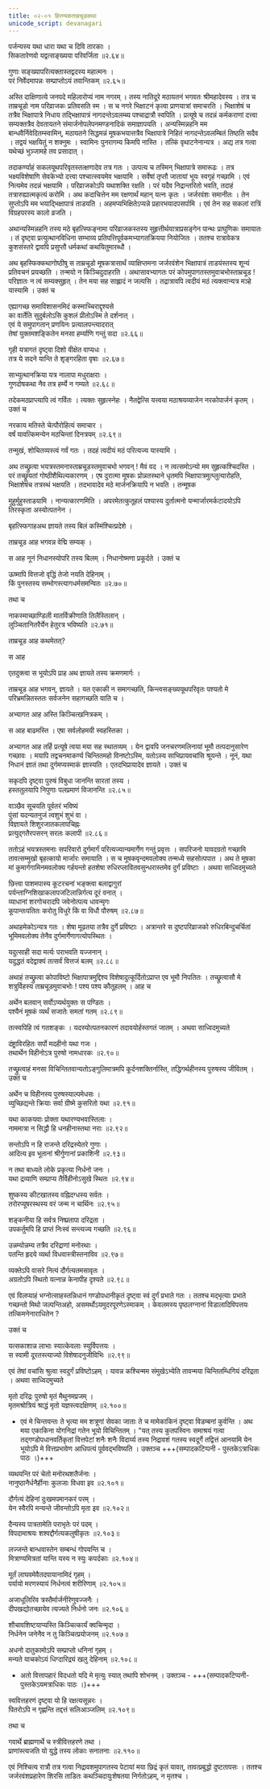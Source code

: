 ```yaml
---
title: ०२-०१ हिरण्यकताम्रचूडकथा
unicode_script: devanagari
---
```

पर्जन्यस्य यथा धारा यथा च दिवि तारकाः ।  
सिकतारेणवो यद्वत्सङ्ख्यया परिवर्जिता ॥२.६४॥

गुणाः सङ्ख्यापरित्यक्तास्तद्वदस्य महात्मनः ।  
परं निर्वेदमापन्नः सम्प्राप्तोऽयं तवान्तिकम् ॥२.६५॥

अस्ति दाक्षिणात्ये जनपदे महिलारोप्यं नाम नगरम् । तस्य नातिदूरे मठायतनं भगवतः श्रीमहादेवस्य । तत्र च ताम्रचूडो नाम परिव्राजकः प्रतिवसति स्म । स च नगरे भिक्षाटनं कृत्वा प्राणयात्रां समाचरति । भिक्षाशेषं च तत्रैव भिक्षापात्रे निधाय तद्भिक्षापात्रं नागदन्तेऽवलम्ब्य पश्चाद्रात्रौ स्वपिति । प्रत्यूषे च तदन्नं कर्मकराणां दत्त्वा सम्यक्तत्रैव देवतायतने संमार्जनोपलेपनमण्डनादिकं समाज्ञापयति । अन्यस्मिन्नहनि मम बान्धवैर्निवेदितम्स्वामिन्, मठायतने सिद्धमन्नं मूषकभयात्तत्रैव भिक्षापात्रे निहितं
नागदन्तेऽवलम्बितं तिष्ठति सदैव । तद्वयं भक्षयितुं न शक्नुमः । स्वामिनः पुनरागम्य किमपि नास्ति । तत्किं वृथाटनेनान्यत्र । अद्य तत्र गत्वा यथेच्छं भुञ्जामहे तव प्रसादात् ।  

तदाकर्ण्याहं सकलयूथपरिवृतस्तत्क्षणादेव तत्र गतः । उत्पत्य च तस्मिन् भिक्षापात्रे समारूढः । तत्र भक्ष्यविशेषाणि सेवकेभ्यो दत्त्वा पश्चात्स्वयमेव भक्षयामि । सर्वेषां तृप्तौ जातायां भूयः स्वगृहं गच्छामि । एवं नित्यमेव तदन्नं भक्षयामि । परिव्राजकोऽपि यथाशक्ति रक्षति । परं यदैव निद्रान्तरितो भवति, तदाहं तत्रारुह्यात्मकृत्यं करोमि । अथ कदाचित्तेन मम रक्षणार्थं महान् यत्नः कृतः । जर्जरवंशः समानीतः । तेन सुप्तोऽपि मम भयाद्भिक्षापात्रं
ताडयति । अहमप्यभिक्षितेऽप्यन्ने प्रहारभयादपसर्पामि । एवं तेन सह सकलां रात्रिं विग्रहपरस्य कालो व्रजति ।  

अथान्यस्मिन्नहनि तस्य मठे बृहत्स्फिङ्नामा परिव्राजकस्तस्य सुहृत्तीर्थयात्राप्रसङ्गेन पान्थः प्राघुणिकः समायातः । तं दृष्ट्वा प्रत्युत्थानविधिना सम्भाव्य प्रतिपत्तिपूर्वकमभ्यागतक्रियया नियोजितः । ततश्च रात्रावेकत्र कुशसंस्तरे द्वावपि प्रसुप्तौ धर्मकथां कथयितुमारब्धौ ।  

अथ बृहस्फिक्कथागोष्ठीषु स ताम्रचूडो मूषकत्रासार्थं व्याक्षिप्तमना जर्जरवंशेन भिक्षापात्रं ताडयंस्तस्य शून्यं प्रतिवचनं प्रयच्छति । तन्मयो न किञ्चिदुदाहरति । अथासावभ्यागतः परं कोपमुपागतस्तमुवाचभोस्ताम्रचूड ! परिज्ञातः न त्वं सम्यक्सुहृत् । तेन मया सह साह्लादं न जल्पसि । तद्रात्रावपि त्वदीयं मठं त्यक्त्वान्यत्र मञ्हे यास्यामि । उक्तं च


एह्यागच्छ समाविशासनमिदं कस्माच्चिराद्दृश्यसे  
का वार्तेति सुदुर्बलोऽसि कुशलं प्रीतोऽस्मि ते दर्शनात् ।  
एवं ये समुपागतान् प्रणयिनः प्रत्यालपन्त्यादरात्  
तेषां युक्तमशङ्कितेन मनसा हर्म्याणि गन्तुं सदा ॥२.६६॥

गृही यत्रागतं दृष्ट्वा दिशो वीक्षेत वाप्यधः ।  
तत्र ये सदने यान्ति ते शृङ्गरहिता वृषाः ॥२.६७॥

साभ्युत्थानक्रिया यत्र नालापा मधुराक्षराः ।  
गुणदोषकथा नैव तत्र हर्म्ये न गम्यते ॥२.६८॥

तदेकमठप्राप्त्यापि त्वं गर्वितः । त्यक्तः सुहृत्स्नेहः । नैतद्वेत्सि यत्त्वया मठाश्रयव्याजेन नरकोपार्जनं कृतम् । उक्तं च

नरकाय मतिस्ते चेत्पौरोहित्यं समाचार ।  
वर्षं यावत्किमन्येन मठचिन्तां दिनत्रयम् ॥२.६९॥

तन्मुखं, शोचितव्यस्त्वं गर्वं गतः । तदहं त्वदीयं मठं परित्यज्य यास्यामि ।  

अथ तच्छ्रुत्वा भयत्रस्तमनास्ताम्रचूडस्तमुवाचभो भगवन् ! मैवं वद । न त्वत्समोऽन्यो मम सुहृत्कश्चिदस्ति । परं तच्छ्रूयतां गोष्ठीशैथिल्यकारणम् । एष दुरात्मा मूषकः प्रोन्नतस्थाने धृतमपि भिक्षापात्रमुत्प्लुत्यारोहति, भिक्षाशेषंच तत्रस्थं भक्षयति । तदभावादेव मठे मार्जनक्रियापि न भवति । तन्मूषक

मुहुर्मुहुस्ताडयामि । नान्यत्कारणमिति । अपरमेतत्कुतूहलं पश्यास्य दुर्तात्मनो यन्मार्जारमर्कटादयोऽपि तिरस्कृता अस्योत्पतनेन ।  

बृहत्स्फिगाहअथ ज्ञायते तस्य बिलं कस्मिंश्चित्प्रदेशे ।  

ताम्रचूड आह भगवन्न वेद्मि सम्यक् ।  

स आह नूनं निधानस्योपरि तस्य बिलम् । निधानोष्मणा प्रकूर्दते । उक्तं च

ऊष्मापि वित्तजो वृद्धिं तेजो नयति देहिनाम् ।  
किं पुनस्तस्य सम्भोगस्त्यागधर्मसमन्वितः ॥२.७०॥

तथा च

नाकस्माच्छाण्डिली मातर्विक्रीणाति तिलैस्तिलान् ।  
लुञ्चितानितरैर्येन हेतुरत्र भविष्यति ॥२.७१॥

ताम्रचूड आह कथमेतत्?

स आह

<div class="js_include" url="../02-02_tilachUrNavikrayakathA/"  newLevelForH1="3" includeTitle="true"> </div>

एतदुक्त्वा स भूयोऽपि प्राह अथ ज्ञायते तस्य क्रमणमार्गः ।  

ताम्रचूड आह भगवन्, ज्ञायते । यत एकाकी न समागच्छति, किन्त्वसङ्ख्ययूथपरिवृतः पश्यतो मे परिभ्रमन्नितस्ततः सर्वजनेन सहागच्छति याति च ।  

अभ्यागत आह अस्ति किञ्चित्खनित्रकम् ।  

स आह बाढमस्ति । एषा सर्वलोहमयी स्वहस्तिका ।  

अभ्यागत आह तर्हि प्रत्यूषे त्वया मया सह स्थातव्यम् । येन द्वावपि जनचरणमलिनायां भूमौ तत्पदानुसारेण गच्छावः । मयापि तद्वचनमाकर्ण्य चिन्तितमहो विनष्टोऽस्मि, यतोऽस्य साभिप्रायवचांसि श्रूयन्ते । नूनं, यथा निधानं ज्ञातं तथा दुर्गमप्यस्माकं ज्ञास्यति । एतदभिप्रायादेव ज्ञायते । उक्तं च

सकृदपि दृष्ट्वा पुरुषं विबुधा जानन्ति सारतां तस्य ।  
हस्ततुलयापि निपुणाः पलप्रमाणं विजानन्ति ॥२.८५॥

वाञ्छैव सूचयति पूर्वतरं भविष्यं  
पुंसां यदन्यतनुजं त्वशुभं शुभं वा ।  
विज्ञायते शिशुरजातकलापचिह्नः  
प्रत्युद्गतैरपसरन् सरलः कलापी ॥२.८६॥

ततोऽहं भयत्रस्तमनाः सपरिवारो दुर्गमार्गं परित्यज्यान्यमार्गेण गन्तुं प्रवृत्तः । सपरिजनो यावदग्रतो गच्छामि तावत्सम्मुखो बृहत्कायो मार्जारः समायाति । स च मूषकवृन्दमवलोक्य तन्मध्ये सहसोत्पपात । अथ ते मूषका मां कुमार्गगामिनमवलोक्य गर्हयन्तो हतशेषा रुधिरप्लावितवसुन्धरास्तमेव दुर्गं प्रविष्टाः । अथवा साध्विदमुच्यते

छित्त्वा पाशमपास्य कूटरचनां भङ्क्त्वा बलाद्वागुरां  
पर्यन्ताग्निशिखाकलापजटिलान्निर्गत्य दूरं वनात् ।  
व्याधानां शरगोचरादपि जवेनोत्पत्य धावन्मृगः  
कूपान्तःपतितः करोतु विधुरे किं वा विधौ पौरुषम् ॥२.८७॥

अथाहमेकोऽन्यत्र गतः । शेषा मूढतया तत्रैव दुर्गे प्रविष्टाः । अत्रान्तरे स दुष्टपरिव्राजको रुधिरबिन्दुचर्चितां भूमिमवलोक्य तेनैव दुर्गमार्गेणागत्योपस्थितः ।  

यदुत्साही सदा मर्त्यः पराभवति यज्जनान् ।  
यदुद्धतं वदेद्वाक्यं तत्सर्वं वित्तजं बलम् ॥२.८८॥

अथाहं तच्छ्रुत्वा कोपाविष्टो भिक्षापात्रमुद्दिश्य विशेषादुत्कूर्दितोऽप्राप्त एव भूमौ निपतितः । तच्छ्रूत्वासौ मे शत्रुर्विहस्य ताम्रचूडमुवाचभोः ! पश्य पश्य कौतूहलम् । आह च

अर्थेन बलवान् सर्वोऽप्यर्थयुक्तः स पण्डितः ।  
पश्यैनं मूषकं व्यर्थं सजातेः समतां गतम् ॥२.८९॥

तत्स्वपिहि त्वं गतशङ्कः । यदस्योत्पतनकारणं तदावयोर्हस्तगतं जातम् । अथवा साध्विदमुच्यते

दंष्ट्राविरहितः सर्पो मदहीनो यथा गजः ।  
तथार्थेन विहीनोऽत्र पुरुषो नामधारकः ॥२.९०॥

तच्छ्रुत्वाहं मनसा विचिन्तितवान्यतोऽङ्गुलिमात्रमपि कूर्दनशक्तिर्नास्ति, तद्धिगर्थहीनस्य पुरुषस्य जीवितम् । उक्तं च

अर्थेन च विहीनस्य पुरुषस्याल्पमेधसः ।  
व्युच्छिद्यन्ते क्रियाः सर्वा ग्रीष्मे कुसरितो यथा ॥२.९१॥  

यथा काकयवाः प्रोक्ता यथारण्यभवास्तिलाः ।  
नाममात्रा न सिद्धौ हि धनहीनास्तथा नराः ॥२.९२॥  

सन्तोऽपि न हि राजन्ते दरिद्रस्येतरे गुणाः ।  
आदित्य इव भूतानां श्रीर्गुणानां प्रकाशिनी ॥२.९३॥  

न तथा बाध्यते लोके प्रकृत्या निर्धनो जनः ।  
यथा द्रव्याणि सम्प्राप्य तैर्विहीनोऽसुखे स्थितः ॥२.९४॥  

शुष्कस्य कीटखातस्य वह्निदग्धस्य सर्वतः ।  
तरोरप्यूषरस्थस्य वरं जन्म न चार्थिनः ॥२.९५॥  

शङ्कनीया हि सर्वत्र निष्प्रतापा दरिद्रता ।  
उपकर्तुमपि हि प्राप्तं निःस्वं सन्त्यज्य गच्छति ॥२.९६॥  

उन्नम्योन्नम्य तत्रैव दरिद्राणां मनोरथाः ।  
पतन्ति हृदये व्यर्था विधवास्त्रीस्तनाविव ॥२.९७॥  

व्यक्तेऽपि वासरे नित्यं दौर्गत्यतमसावृतः ।  
अग्रतोऽपि स्थितो यत्नान्न केनापीह दृश्यते ॥२.९८॥

एवं विलप्याहं भग्नोत्साहस्तन्निधानं गण्डोपधानीकृतं दृष्ट्वा स्वं दुर्गं प्रभाते गतः । ततश्च मद्भृत्याः प्रभाते गच्छन्तो मिथो जल्पन्तिअहो, असमर्थोऽयमुदरपूरणेऽस्माकम् । केवलमस्य पृष्ठलग्नानां विडालादिविपत्तयः तत्किमनेनाराधितेन ?

उक्तं च

यत्सकाशान्न लाभाः स्यात्केवलाः स्युर्विपत्तयः ।  
स स्वामी दूरतस्त्याज्यो विशेषादनुजीविभिः ॥२.९९॥

एवं तेषां वचांसि श्रुत्वा स्वदुर्गं प्रविष्टोऽहम् । यावन्न कश्चिन्मम संमुखेऽभ्येति तावन्मया चिन्तितम्धिगियं दरिद्रता । अथवा साध्विदमुच्यते

मृतो दरिद्रः पुरुषो मृतं मैथुनमप्रजम् ।  
मृतमश्रोत्रियं श्राद्धं मृतो यज्ञस्त्वदक्षिणम् ॥२.१००॥  

  - एवं मे चिन्तयन्तः ते भृत्या मम शत्रूणां सेवका जाताः ते च मामेकाकिनं दृष्ट्वा विडम्बनां कुर्वन्ति । अथ मया एकाकिना योगनिद्रां गतेन भूयो विचिन्तितम् । "यत् तस्य कुतपस्विनः समाश्रयं गत्वा तद्गण्डोपधानवर्तिकृतां वित्तपेटां शनैः शनैः विदार्य्य तस्य निद्रावशं गतस्य स्वदूर्गे तद्वित्तं आनयामि येन भूयोऽपि मे वित्तप्रभावेण आधिपत्यं पूर्ववद्भविष्यति । उक्तञ्च  +++(सम्पादकटिप्पनी - पुस्तकेऽत्राधिकः पाठः ।)+++

व्यथयन्ति परं चेतो मनोरथशतैर्जनाः ।  
नानुष्ठानैर्धनैर्हीनाः कुलजाः विधवा इव ॥२.१०१॥  

दौर्गत्यं देहिनां दुःखमपमानकरं परम् ।  
येन स्वैरपि मन्यन्ते जीवन्तोऽपि मृता इव ॥२.१०२॥  

दैन्यस्य पात्रतामेति पराभृतेः परं पदम् ।  
विपदामाश्रयः शश्वद्दौर्गत्यकलुषीकृतः ॥२.१०३॥  

लज्जन्ते बान्धवास्तेन सम्बन्धं गोपयन्ति च ।  
मित्राण्यमित्रतां यान्ति यस्य न स्युः कपर्दकाः ॥२.१०४॥  

मूर्तं लाघवमेवैतदपायानामिदं गृहम् ।  
पर्यायो मरणस्यायं निर्धनत्वं शरीरिणाम् ॥२.१०५॥  

अजाधूलिरिव त्रस्तैर्मार्जनीरेणुवज्जनैः ।  
दीपखद्योतच्छायेव त्यज्यते निर्धनो जनः ॥२.१०६॥  

शौचावशिष्टयाप्यस्ति किञ्चित्कार्यं क्वचिन्मृदा ।  
निर्धनेन जनेनैव न तु किञ्चित्प्रयोजनम् ॥२.१०७॥  

अधनो दातुकामोऽपि सम्प्राप्तो धनिनां गृहम् ।  
मन्यते याचकोऽयं धिग्दारिद्र्यं खलु देहिनाम् ॥२.१०८॥  

  - अतो वित्तापहारं विदधतो यदि मे मृत्युः स्यात् तथापि शोभनम् । उक्तञ्च - +++(सम्पादकटिप्पनी- पुस्तकेऽयमत्राधिकः पाठः ।)+++


स्ववित्तहरणं दृष्ट्वा यो हि रक्षत्यसून्नरः ।  
पितरोऽपि न गृह्णन्ति तद्दत्तं सलिआञ्जलिम् ॥२.१०९॥

तथा च

गवार्थे ब्राह्मणार्थे च स्त्रीवित्तहरणे तथा ।  
प्राणांस्त्यजति यो युद्धे तस्य लोकाः सनातनाः ॥२.११०॥  

एवं निश्चित्य रात्रौ तत्र गत्वा निद्रावशमुपागतस्य पेटायां मया  छिद्रं कृतं यावत्, तावत्प्रबुद्धो दुष्टतापसः । ततश्च जर्जरवंशप्रहारेण शिरसि ताडितः कथञ्चिदायुःशेषतया निर्गतोऽहम्, न मृतश्च ।  
